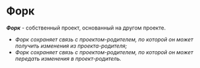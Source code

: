 # Форк

***Форк*** - собственный проект, основанный на другом проекте.

* _Форк сохраняет связь с проектом-родителем, по которой он может получить изменения из проекта-родителя;_
* _Форк сохраняет связь с проектом-родителем, по которой он может передать изменения в проект-родитель._